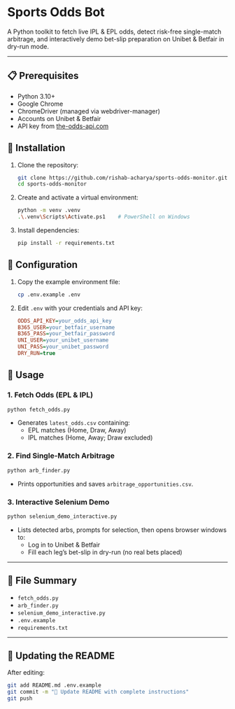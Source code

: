 # Sports Odds Bot

A Python toolkit to fetch live IPL & EPL odds, detect risk-free single-match arbitrage, and interactively demo bet-slip preparation on Unibet & Betfair in dry-run mode.

---

## 📋 Prerequisites

- Python 3.10+  
- Google Chrome  
- ChromeDriver (managed via webdriver-manager)  
- Accounts on Unibet & Betfair  
- API key from [the-odds-api.com](https://the-odds-api.com)

## 🚀 Installation

1. Clone the repository:
   ```bash
   git clone https://github.com/rishab-acharya/sports-odds-monitor.git
   cd sports-odds-monitor
   ```
2. Create and activate a virtual environment:
   ```bash
   python -m venv .venv
   .\.venv\Scripts\Activate.ps1    # PowerShell on Windows
   ```
3. Install dependencies:
   ```bash
   pip install -r requirements.txt
   ```

## 🔧 Configuration

1. Copy the example environment file:
   ```bash
   cp .env.example .env
   ```
2. Edit `.env` with your credentials and API key:
   ```ini
   ODDS_API_KEY=your_odds_api_key
   B365_USER=your_betfair_username
   B365_PASS=your_betfair_password
   UNI_USER=your_unibet_username
   UNI_PASS=your_unibet_password
   DRY_RUN=true
   ```

## 🎯 Usage

### 1. Fetch Odds (EPL & IPL)
```bash
python fetch_odds.py
```
- Generates `latest_odds.csv` containing:
  - EPL matches (Home, Draw, Away)  
  - IPL matches (Home, Away; Draw excluded)

### 2. Find Single-Match Arbitrage
```bash
python arb_finder.py
```
- Prints opportunities and saves `arbitrage_opportunities.csv`.

### 3. Interactive Selenium Demo
```bash
python selenium_demo_interactive.py
```
- Lists detected arbs, prompts for selection, then opens browser windows to:
  - Log in to Unibet & Betfair  
  - Fill each leg’s bet-slip in dry-run (no real bets placed)

---

## 📝 File Summary

- `fetch_odds.py`  
- `arb_finder.py`  
- `selenium_demo_interactive.py`  
- `.env.example`  
- `requirements.txt`

---

## 📂 Updating the README

After editing:
```bash
git add README.md .env.example
git commit -m "📄 Update README with complete instructions"
git push
```
